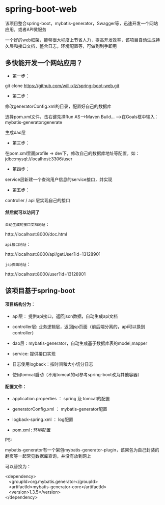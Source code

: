 # spring-boot-web
该项目整合spring-boot，mybatis-generator，Swagger等，迅速开发一个网站应用，或者API微服务

一个好的web框架，能够很大程度上节省人力，提高开发效率，该项目自动生成持久层和接口文档，整合日志，环境配置等，可做到到手即用


多快能开发一个网站应用？
----

* 第一步：<br>

git clone https://github.com/will-xlz/spring-boot-web.git

* 第二步：<br>

修改generatorConfig.xml的目录，配置好自己的数据库

选择pom.xml文件，击右键先择Run AS——>Maven Build… ——>在Goals框中输入：mybatis-generator:generate

生成dao层

* 第三步：<br>

在pom.xml里面profile -> dev下，修改自己的数据库地址等配置，如：jdbc:mysql://localhost:3306/user

* 第四步：<br>

service层新建一个查询用户信息的service接口，并实现

* 第五步：<br>

controller / api 层实现自己的接口

#### 然后就可以访问了<br>

`自动生成的接口文档地址`：<br>

http://localhost:8000/doc.html

`api接口地址`：<br>

http://localhost:8000/api/getUser?id=13128901

`jsp页面地址`：<br>

http://localhost:8000/user?id=13128901


该项目基于spring-boot
------

#### 项目结构分为：<br>

* api层： 提供api接口，返回json数据，自动生成api文档<br>

* controller层: 业务逻辑层，返回jsp页面（前后端分离的，api可以换到controller）<br>

* dao层：mybatis-generator，自动生成基于数据库表的model,mapper<br>

* service: 提供接口实现<br>

* 日志使用logback：按时间和大小切分日志<br>

* 使用tomcat启动（不用tomcat的可参考spring-boot改为其他容器）<br>

#### 配置文件：<br>

* application.properties ： spring 及 tomcat的配置<br>

* generatorConfig.xml ： mybatis-generator配置<br>

* logback-spring.xml ： log配置<br>

* pom.xml : 环境配置<br>

PS:<br>

mybatis-generator有一个架包mybatis-generator-plugin，该架包为自己封装的翻页等一起常见数据库查询，并没有放到网上<br>

可以替换为：<br>

\<dependency\><br>
   \<groupId>org.mybatis.generator\</groupId><br>
   \<artifactId>mybatis-generator-core\</artifactId><br>
   \<version>1.3.5\</version><br>
\</dependency>
